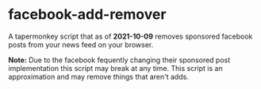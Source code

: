 # facebook-add-remover
A tapermonkey script that as of **2021-10-09** removes sponsored facebook posts from your news feed
on your browser.

**Note:**
Due to the facebook fequently changing their sponsored post implementation this script may break at any time.
This script is an approximation and may remove things that aren't adds.